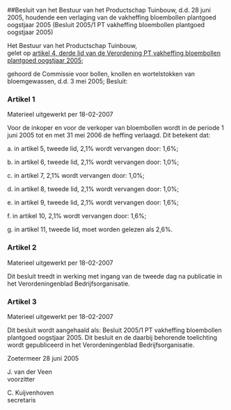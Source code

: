 <meta http-equiv='Content-Type' content='text/html; charset=utf-8' />

##Besluit van het Bestuur van het Productschap Tuinbouw, d.d. 28 juni 2005, houdende een verlaging van de vakheffing bloembollen plantgoed oogstjaar 2005 (Besluit 2005/1 PT vakheffing bloembollen plantgoed oogstjaar 2005)

Het Bestuur van het Productschap Tuinbouw,  
gelet op [artikel 4, derde lid van de Verordening PT vakheffing bloembollen plantgoed oogstjaar 2005](../../../../../../../../../../pbo/verordening/pt/vakheffing/bloembollen/plantgoed/oogstjaar/2005/BWBR0018242/README.md);

gehoord de Commissie voor bollen, knollen en wortelstokken van bloemgewassen, d.d. 3 mei 2005;
Besluit:    

### Artikel  1  
Materieel uitgewerkt per 18-02-2007 

Voor de inkoper en voor de verkoper van bloembollen wordt in de periode 1 juni 2005 tot en met 31 mei 2006 de heffing verlaagd. Dit betekent dat: 

a. in artikel 5, tweede lid, 2,1% wordt vervangen door: 1,6%;  

b. in artikel 6, tweede lid, 2,1% wordt vervangen door: 1,0%;  

c. in artikel 7, 2,1% wordt vervangen door: 1,0%;  

d. in artikel 8, tweede lid, 2,1% wordt vervangen door: 1,0%;  

e. in artikel 9, tweede lid, 2,1% wordt vervangen door: 1,6%;  

f. in artikel 10, 2,1% wordt vervangen door: 1,6%;  

g. in artikel 11, tweede lid, moet worden gelezen als 2,6%.   

### Artikel  2  
Materieel uitgewerkt per 18-02-2007 

Dit besluit treedt in werking met ingang van de tweede dag na publicatie in het Verordeningenblad Bedrijfsorganisatie. 

### Artikel  3  
Materieel uitgewerkt per 18-02-2007 

Dit besluit wordt aangehaald als: Besluit 2005/1 PT vakheffing bloembollen plantgoed oogstjaar 2005. 
Dit besluit en de daarbij behorende toelichting wordt gepubliceerd in het Verordeningenblad Bedrijfsorganisatie.    

Zoetermeer 
28 juni 2005   

J. van der Veen  
voorzitter  

C. Kuijvenhoven  
secretaris    

